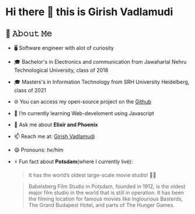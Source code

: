 # Hi there 👋 this is **Girish Vadlamudi**

## :book: 𝙰𝚋𝚘𝚞𝚝 𝙼𝚎
- 🖥 Software engineer with alot of curiosity
- 🎓 Bachelor's in Electronics and communication from Jawaharlal Nehru Technological University, class of 2018
- 🎓 Masters's in Information Technology from SRH University Heidelberg, class of 2021
- 🌐 You can access my open-source project on the [Github](https://github.com/VRagments/fader360-backend)
- 🌱 I’m currently learning Web-develoment using Javascript
- 💬 Ask me about **Elixir and Phoenix**
- 📫 Reach me at: [Girish Vadlamudi](girish.vadlamudi@outlook.com)
- 😄 Pronouns: *he/him*
- ⚡ Fun fact about **Potsdam**(where I currently live):
    > It has the world’s oldest large-scale movie studio! 🏰🎥
    
    > Babelsberg Film Studio in Potsdam, founded in 1912, is the oldest major film studio in the world that is still in operation. It has been the filming location for famous movies like Inglourious Basterds, The Grand Budapest Hotel, and parts of The Hunger Games.

